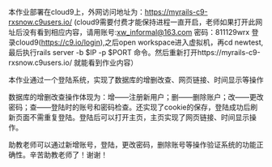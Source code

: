 本作业部署在cloud9上，外网访问地址为：https://myrails-c9-rxsnow.c9users.io/ (cloud9需要付费才能保持进程一直开启，老师如果打开此网址后没有看到相应内容，请用账号:xw_informal@163.com 密码：811129wrx 登录cloud9(https://c9.io/login),之后open workspace进入虚拟机，再cd newtest,最后执行rails server -b $IP -p $PORT 命令。然后重新打开https://myrails-c9-rxsnow.c9users.io/ 就能看到作业内容）

本作业通过一个登陆系统，实现了数据库的增删改查、网页链接、时间显示等操作

数据库的增删改查操作体现为：增——注册新用户；删——删除账户；改——更改密码；查——登陆时的账号和密码检查。还实现了cookie的保存，登陆成功后刷新页面不需重复登陆。登陆后可以打开主页，主页实现了网页链接、时间显示操作。

助教老师可以通过新增账号，登陆，更改密码，删除账号等操作验证系统的功能正确性。辛苦助教老师了！谢谢！
